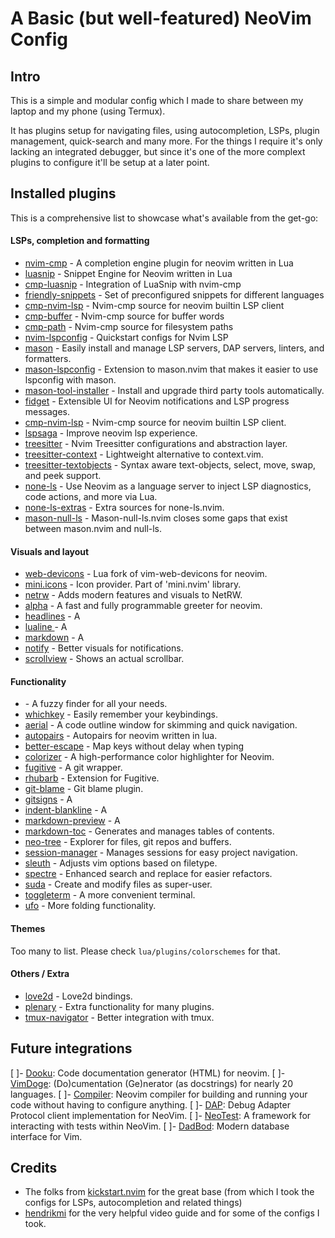 # A Basic (but well-featured) NeoVim Config

## Intro

This is a simple and modular config which I made to share between my laptop and my phone (using Termux).

It has plugins setup for navigating files, using autocompletion, LSPs, plugin management, quick-search and many more. For the things I require it's only lacking an integrated debugger, but since it's one of the more complext plugins to configure it'll be setup at a later point.

## Installed plugins

This is a comprehensive list to showcase what's available from the get-go:

#### LSPs, completion and formatting

- [nvim-cmp](github.com/hrsh7th/nvim-cmp) - A completion engine plugin for neovim written in Lua
- [luasnip](github.com/L3MON4D3/LuaSnip) - Snippet Engine for Neovim written in Lua
- [cmp-luasnip](github.com/saadparwaiz1/cmp_luasnip) - Integration of LuaSnip with nvim-cmp
- [friendly-snippets](github.com/rafamadriz/friendly-snippets) - Set of preconfigured snippets for different languages
- [cmp-nvim-lsp](github.com/hrsh7th/cmp-nvim-lsp) - Nvim-cmp source for neovim builtin LSP client
- [cmp-buffer](github.com/hrsh7th/cmp-buffer) - Nvim-cmp source for buffer words
- [cmp-path](github.com/hrsh7th/cmp-path) - Nvim-cmp source for filesystem paths
- [nvim-lspconfig](github.com/nvim-lspconfig) - Quickstart configs for Nvim LSP
- [mason](github.com/williamboman/mason.nvim) - Easily install and manage LSP servers, DAP servers, linters, and formatters.
- [mason-lspconfig](github.com/williamboman/mason-lspconfig.nvim) - Extension to mason.nvim that makes it easier to use lspconfig with mason.
- [mason-tool-installer](github.com/WhoIsSethDaniel/mason-tool-installer.nvim) - Install and upgrade third party tools automatically.
- [fidget](github.com/j-hui/fidget.nvim) - Extensible UI for Neovim notifications and LSP progress messages.
- [cmp-nvim-lsp](github.com/hrsh7th/cmp-nvim-lsp) - Nvim-cmp source for neovim builtin LSP client.
- [lspsaga](github.com/glepnir/lspsaga.nvim) - Improve neovim lsp experience.
- [treesitter](github.com/nvim-treesitter/nvim-treesitter) - Nvim Treesitter configurations and abstraction layer.
- [treesitter-context](github.com/nvim-treesitter/nvim-treesitter-context) - Lightweight alternative to context.vim.
- [treesitter-textobjects](github.com/nvim-treesitter/nvim-treesitter-textobjects) - Syntax aware text-objects, select, move, swap, and peek support.
- [none-ls](github.com/nvimtools/none-ls.nvim) - Use Neovim as a language server to inject LSP diagnostics, code actions, and more via Lua.
- [none-ls-extras](github.com/nvimtools/none-ls-extras.nvim) - Extra sources for none-ls.nvim.
- [mason-null-ls](github.com/jayp0521/mason-null-ls.nvim) - Mason-null-ls.nvim closes some gaps that exist between mason.nvim and null-ls.

#### Visuals and layout

- [web-devicons](github.com/nvim-tree/nvim-web-devicons) - Lua fork of vim-web-devicons for neovim.
- [mini.icons](github.com/echasnovski/mini.icons) - Icon provider. Part of 'mini.nvim' library.
- [netrw](github.com/prichrd/netrw.nvim) - Adds modern features and visuals to NetRW.
- [alpha](github.com/goolord/alpha-nvim) - A fast and fully programmable greeter for neovim.
- [headlines](github.com/lukas-reineke/headlines.nvim) - A
- [lualine ](github.com/nvim-lualine/lualine.nvim) - A
- [markdown](github.com/tadmccorkle/markdown.nvim) - A
- [notify](github.com/rcarriga/nvim-notify) - Better visuals for notifications.
- [scrollview](github.com/dstein64/nvim-scrollview) - Shows an actual scrollbar.

#### Functionality

- [ ](github.com/nvim-telescope/telescope.nvim) - A fuzzy finder for all your needs.
- [whichkey](github.com/folke/which-key.nvim) - Easily remember your keybindings.
- [aerial](github.com/stevearc/aerial.nvim) - A code outline window for skimming and quick navigation.
- [autopairs](github.com/windwp/nvim-autopairs) - Autopairs for neovim written in lua.
- [better-escape](github.com/max397574/better-escape.nvim) - Map keys without delay when typing
- [colorizer](github.com/norcalli/nvim-colorizer.lua) - A high-performance color highlighter for Neovim.
- [fugitive](github.com/tpope/vim-fugitive) - A git wrapper.
- [rhubarb](github.com/tpope/vim-rhubarb) - Extension for Fugitive.
- [git-blame](github.com/f-person/git-blame.nvim) - Git blame plugin.
- [gitsigns](github.com/lewis6991/gitsigns.nvim) - A
- [indent-blankline](github.com/lukas-reineke/indent-blankline.nvim) - A
- [markdown-preview](github.com/iamcco/markdown-preview.nvim) - A
- [markdown-toc](github.com/hedyhli/markdown-toc.nvim) - Generates and manages tables of contents.
- [neo-tree](github.com/nvim-neo-tree/neo-tree.nvim) - Explorer for files, git repos and buffers.
- [session-manager](github.com/Shatur/neovim-session-manager) - Manages sessions for easy project navigation.
- [sleuth](github.com/tpope/vim-sleuth) - Adjusts vim options based on filetype.
- [spectre](github.com/nvim-pack/nvim-spectre) - Enhanced search and replace for easier refactors.
- [suda](github.com/lambdalisue/suda.vim) - Create and modify files as super-user.
- [toggleterm](github.com/akinsho/toggleterm.nvim) - A more convenient terminal.
- [ufo](github.com/kevinhwang91/nvim-ufo) - More folding functionality.

#### Themes

Too many to list. Please check `lua/plugins/colorschemes` for that.

#### Others / Extra

- [love2d](github.com/S1M0N38/love2d.nvim) - Love2d bindings.
- [plenary](github.com/nvim-lua/plenary.nvim) - Extra functionality for many plugins.
- [tmux-navigator](github.com/christoomey/vim-tmux-navigator) - Better integration with tmux.

## Future integrations

[ ]- [Dooku](github.com/Zeioth/dooku.nvim): Code documentation generator (HTML) for neovim.
[ ]- [VimDoge](github.com/kkoomen/vim-doge): (Do)cumentation (Ge)nerator (as docstrings) for nearly 20 languages.
[ ]- [Compiler](github.com/Zeioth/compiler.nvim): Neovim compiler for building and running your code without having to configure anything.
[ ]- [DAP](github.com/mfussenegger/nvim-dap): Debug Adapter Protocol client implementation for NeoVim.
[ ]- [NeoTest](github.com/nvim-neotest/neotest): A framework for interacting with tests within NeoVim.
[ ]- [DadBod](https://github.com/tpope/vim-dadbod): Modern database interface for Vim.

## Credits

- The folks from [kickstart.nvim](github.com/nvim-lua/kickstart.nvim) for the great base (from which I took the configs for LSPs, autocompletion and related things)
- [hendrikmi](github.com/hendrikmi/neovim-kickstart-config/) for the very helpful video guide and for some of the configs I took.
